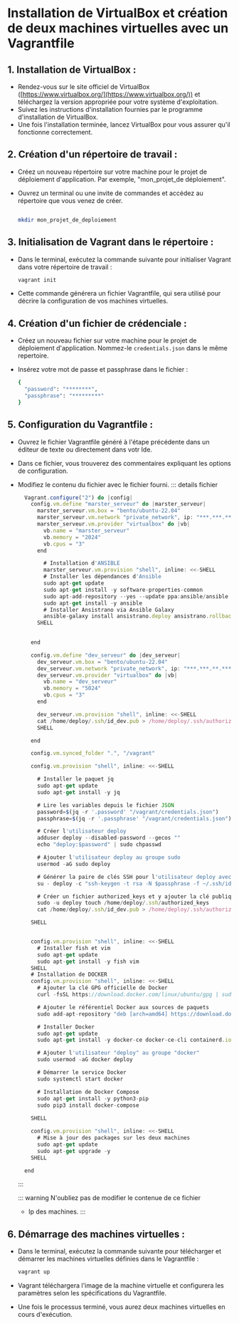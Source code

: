 
# Installation de VirtualBox et création de deux machines virtuelles avec un Vagrantfile

## 1. **Installation de VirtualBox :**
   - Rendez-vous sur le site officiel de VirtualBox ([https://www.virtualbox.org/](https://www.virtualbox.org/)) et téléchargez la version appropriée pour votre système d'exploitation.
   - Suivez les instructions d'installation fournies par le programme d'installation de VirtualBox.
   - Une fois l'installation terminée, lancez VirtualBox pour vous assurer qu'il fonctionne correctement.

## 2. **Création d'un répertoire de travail :**
   - Créez un nouveau répertoire sur votre machine pour le projet de déploiement d'application. Par exemple, "mon_projet_de déploiement".
   - Ouvrez un terminal ou une invite de commandes et accédez au répertoire que vous venez de créer.

     ``` bash

     mkdir mon_projet_de_deploiement

     ```

## 3. **Initialisation de Vagrant dans le répertoire :**
   - Dans le terminal, exécutez la commande suivante pour initialiser Vagrant dans votre répertoire de travail :

     ``` bash
     vagrant init
     ```

   - Cette commande générera un fichier Vagrantfile, qui sera utilisé pour décrire la configuration de vos machines virtuelles.

## 4. **Création d'un fichier de crédenciale :**
   - Créez un nouveau fichier sur votre machine pour le projet de déploiement d'application. Nommez-le `credentials.json` dans le même repertoire.
   - Insérez votre mot de passe et passphrase dans le fichier :

     ``` bash
     {
       "password": "********",
       "passphrase": "*********"
     }
     ```

## 5. **Configuration du Vagrantfile :**
   - Ouvrez le fichier Vagrantfile généré à l'étape précédente dans un éditeur de texte ou directement dans votr Ide.
   - Dans ce fichier, vous trouverez des commentaires expliquant les options de configuration.
   - Modifiez le contenu du fichier avec le fichier fourni.
      ::: details fichier

      ```js
        Vagrant.configure("2") do |config|
          config.vm.define "marster_serveur" do |marster_serveur|
            marster_serveur.vm.box = "bento/ubuntu-22.04"
            marster_serveur.vm.network "private_network", ip: "***.***.**.****"
            marster_serveur.vm.provider "virtualbox" do |vb|
              vb.name = "marster_serveur"
              vb.memory = "2024"
              vb.cpus = "3"
            end

              # Installation d'ANSIBLE
              marster_serveur.vm.provision "shell", inline: <<-SHELL
              # Installer les dépendances d'Ansible
              sudo apt-get update
              sudo apt-get install -y software-properties-common
              sudo apt-add-repository --yes --update ppa:ansible/ansible
              sudo apt-get install -y ansible
              # Installer Ansistrano via Ansible Galaxy
              ansible-galaxy install ansistrano.deploy ansistrano.rollback
            SHELL
            

          end

          config.vm.define "dev_serveur" do |dev_serveur|
            dev_serveur.vm.box = "bento/ubuntu-22.04"
            dev_serveur.vm.network "private_network", ip: "***.***.**.****"
            dev_serveur.vm.provider "virtualbox" do |vb|
              vb.name = "dev_serveur"
              vb.memory = "5024"
              vb.cpus = "3"
            end

            dev_serveur.vm.provision "shell", inline: <<-SHELL
            cat /home/deploy/.ssh/id_dev.pub > /home/deploy/.ssh/authorized_keys
            SHELL

          end

          config.vm.synced_folder ".", "/vagrant"

          config.vm.provision "shell", inline: <<-SHELL

            # Installer le paquet jq
            sudo apt-get update
            sudo apt-get install -y jq

            # Lire les variables depuis le fichier JSON
            password=$(jq -r '.password' "/vagrant/credentials.json")
            passphrase=$(jq -r '.passphrase' "/vagrant/credentials.json")

            # Créer l'utilisateur deploy
            adduser deploy --disabled-password --gecos ""
            echo "deploy:$password" | sudo chpasswd

            # Ajouter l'utilisateur deploy au groupe sudo
            usermod -aG sudo deploy

            # Générer la paire de clés SSH pour l'utilisateur deploy avec passphrase
            su - deploy -c "ssh-keygen -t rsa -N $passphrase -f ~/.ssh/id_dev"

            # Créer un fichier authorized_keys et y ajouter la clé publique
            sudo -u deploy touch /home/deploy/.ssh/authorized_keys
            cat /home/deploy/.ssh/id_dev.pub > /home/deploy/.ssh/authorized_keys

          SHELL


          config.vm.provision "shell", inline: <<-SHELL
            # Installer fish et vim
            sudo apt-get update
            sudo apt-get install -y fish vim
          SHELL
          # Installation de DOCKER
          config.vm.provision "shell", inline: <<-SHELL
            # Ajouter la clé GPG officielle de Docker
            curl -fsSL https://download.docker.com/linux/ubuntu/gpg | sudo apt-key add -

            # Ajouter le référentiel Docker aux sources de paquets
            sudo add-apt-repository "deb [arch=amd64] https://download.docker.com/linux/ubuntu $(lsb_release -cs) stable"

            # Installer Docker
            sudo apt-get update
            sudo apt-get install -y docker-ce docker-ce-cli containerd.io

            # Ajouter l'utilisateur "deploy" au groupe "docker"
            sudo usermod -aG docker deploy

            # Démarrer le service Docker
            sudo systemctl start docker

            # Installation de Docker Compose
            sudo apt-get install -y python3-pip
            sudo pip3 install docker-compose
            
          SHELL

          config.vm.provision "shell", inline: <<-SHELL
            # Mise à jour des packages sur les deux machines
            sudo apt-get update
            sudo apt-get upgrade -y
          SHELL

        end
      ```

      :::

      ::: warning N'oubliez pas de modifier le contenue de ce fichier
        - Ip des machines.
      :::

## 6. **Démarrage des machines virtuelles :**
   - Dans le terminal, exécutez la commande suivante pour télécharger et démarrer les machines virtuelles définies dans le Vagrantfile :

     ``` bash
     vagrant up
     ```

   - Vagrant téléchargera l'image de la machine virtuelle et configurera les paramètres selon les spécifications du Vagrantfile.
   - Une fois le processus terminé, vous aurez deux machines virtuelles en cours d'exécution.
